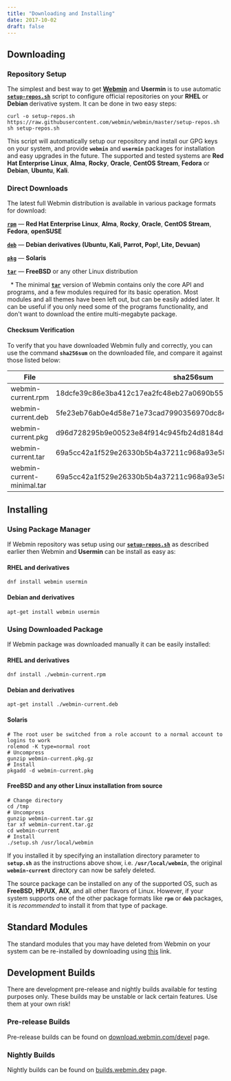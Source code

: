 ```yaml
---
title: "Downloading and Installing"
date: 2017-10-02
draft: false
---
```


## Downloading

### Repository Setup
The simplest and best way to get [**Webmin**](/about/) and **Usermin** is to use automatic [**`setup-repos.sh`**](https://github.com/webmin/webmin/blob/master/setup-repos.sh) script to configure official repositories on your **RHEL** or **Debian** derivative system. It can be done in two easy steps:

```
curl -o setup-repos.sh https://raw.githubusercontent.com/webmin/webmin/master/setup-repos.sh
sh setup-repos.sh
```
This script will automatically setup our repository and install our GPG keys on your system, and provide **`webmin`** and **`usermin`** packages for installation and easy upgrades in the future. The supported and tested systems are **Red Hat Enterprise Linux**, **Alma**, **Rocky**, **Oracle**, **CentOS Stream**, **Fedora** or **Debian**, **Ubuntu**, **Kali**.

### Direct Downloads
The latest full Webmin distribution is available in various package formats for download:


  [**`rpm`**](https://www.webmin.com/download/rpm/webmin-current.rpm) — **Red Hat Enterprise Linux**, **Alma**, **Rocky**, **Oracle**, **CentOS Stream**, **Fedora**, **openSUSE**

  [**`deb`**](https://www.webmin.com/download/deb/webmin-current.deb) — **Debian derivatives (Ubuntu, Kali, Parrot, Pop!, Lite, Devuan)**

  [**`pkg`**](https://www.webmin.com/download/solaris-pkg/webmin-current.pkg.gz) — **Solaris**
  
  [**`tar`**](https://www.webmin.com/download/webmin-current.tar.gz) — **FreeBSD** or any other Linux distribution

&nbsp;&nbsp;\* The minimal [**`tar`**](https://www.webmin.com/download/webmin-current-minimal.tar.gz) version of Webmin contains only the core API and programs, and a few modules required for its basic operation. Most modules and all themes have been left out, but can be easily added later. It can be useful if you only need some of the programs functionality, and don't want to download the entire multi-megabyte package. 

#### Checksum Verification
To verify that you have downloaded Webmin fully and correctly, you can use the command **`sha256sum`** on the downloaded file, and compare it against those listed below:

| File                       | sha256sum                                                                                       |
| -------------------------- | ----------------------------------------------------------------------------------------------- |
| webmin-current.rpm         | <sha256sum-rpm>18dcfe39c86e3ba412c17ea2fc48eb27a0690b550ae7db3d16307afbce7b1021</sha256sum-rpm> |
| webmin-current.deb         | <sha256sum-deb>5fe23eb76ab0e4d58e71e73cad7990356970dc84205b444bdf6ee70a5168032c</sha256sum-deb> |
| webmin-current.pkg         | <sha256sum-pkg>d96d728295b9e00523e84f914c945fb24d8184d54194fe6db5417efd2274be6e</sha256sum-pkg> |
| webmin-current.tar         | <sha256sum-tar>69a5cc42a1f529e26330b5b4a37211c968a93e5879767053034ccc3735e47bae</sha256sum-tar> |
| webmin-current-minimal.tar | <sha256sum-tar>69a5cc42a1f529e26330b5b4a37211c968a93e5879767053034ccc3735e47bae</sha256sum-tar> |


## Installing

### Using Package Manager
If Webmin repository was setup using our [**`setup-repos.sh`**](https://raw.githubusercontent.com/webmin/webmin/master/setup-repos.sh) as described earlier then Webmin and **Usermin** can be install as easy as:

   #### RHEL and derivatives
    dnf install webmin usermin

   #### Debian and derivatives
    apt-get install webmin usermin

### Using Downloaded Package
If Webmin package was downloaded manually it can be easily installed:
   #### RHEL and derivatives
    dnf install ./webmin-current.rpm

   #### Debian and derivatives
    apt-get install ./webmin-current.deb

   #### Solaris
    # The root user be switched from a role account to a normal account to logins to work
    rolemod -K type=normal root
    # Uncompress
    gunzip webmin-current.pkg.gz
    # Install
    pkgadd -d webmin-current.pkg

   #### FreeBSD and any other Linux installation from source
    # Change directory
    cd /tmp
    # Uncompress
    gunzip webmin-current.tar.gz
    tar xf webmin-current.tar.gz
    cd webmin-current
    # Install
    ./setup.sh /usr/local/webmin
   If you installed it by specifying an installation directory parameter to **`setup.sh`** as the instructions above show, i.e. **`/usr/local/webmin`**, the original **`webmin-current`** directory can now be safely deleted.

   The source package can be installed on any of the supported OS, such as **FreeBSD**, **HP/UX**, **AIX**, and all other flavors of Linux. However, if your system supports one of the other package formats like **`rpm`** or **`deb`** packages, it is *recommended* to install it from that type of package.

## Standard Modules
The standard modules that you may have deleted from Webmin on your system can be re-installed by downloading using [this](https://download.webmin.com/download/modules/) link.


## Development Builds
There are development pre-release and nightly builds available for testing purposes only. These builds may be unstable or lack certain features. Use them at your own risk!

### Pre-release Builds
Pre-release builds can be found on [download.webmin.com/devel](https://download.webmin.com/devel/) page.

### Nightly Builds
Nightly builds can be found on [builds.webmin.dev](https://builds.webmin.dev/) page.

